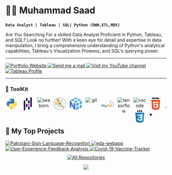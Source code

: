 # 👨‍💻 Muhammad Saad

**`Data Analyst | Tableau | SQL| Python (DWH,ETL,MDX)`**

Are You Searching For a skilled Data Analyst  Proficient in Python, Tableau, and SQL? Look no further! With a keen eye for detail and expertise in data manipulation, I bring a comprehensive understanding of Python's analytical capabilities, Tableau's Visualization Prowess, and SQL's querying power.

---
   <p align="left">
    <a href="https://muhammadsaad-ml.github.io" target="_blank" rel="noopener noreferrer">
        <img alt="Portfolio Website" title="Portfolio Website" src="https://img.shields.io/badge/Portfolio-FFD700?style=for-the-badge&logo=dev.to&logoColor=black"/>
    </a>
    <a href="mailto:saad345khan@gmail.com" target="_blank" rel="noopener noreferrer">
        <img alt="Send me a mail" title="Send me a mail" src="https://img.shields.io/badge/Gmail-D14836?style=for-the-badge&logo=gmail&logoColor=white"/>
    </a>
    <a href="https://www.youtube.com/@MuhammadSaad-ou4cp/playlists" target="_blank" rel="noopener noreferrer">
        <img alt="Visit my YouTube channel" title="Visit my YouTube channel" src="https://img.shields.io/badge/YouTube-FF0000?style=for-the-badge&logo=youtube&logoColor=white"/>
    </a>
    <a href="https://public.tableau.com/app/profile/muhammad.saad7987/vizzes" target="_blank" rel="noopener noreferrer">
        <img alt="Tableau Profile" title="Tableau Profile" src="https://img.shields.io/badge/Tableau-E97627?style=for-the-badge&logo=tableau&logoColor=white"/>
    </a>
</p>


---
### 🧰 ToolKit
<p align="center">
  <a href="https://www.python.org" target="_blank" rel="noreferrer">
    <img align="left" alt="python" width="40" style="padding-right: 10px;" src="https://raw.githubusercontent.com/devicons/devicon/master/icons/python/python-original.svg"/>
  </a>
  <a href="https://pandas.pydata.org/" target="_blank" rel="noreferrer">
    <img align="left" alt="pandas" width="40" style="padding-right: 10px;" src="https://raw.githubusercontent.com/devicons/devicon/2ae2a900d2f041da66e950e4d48052658d850630/icons/pandas/pandas-original.svg"/>
  </a>
  <a href="https://seaborn.pydata.org/" target="_blank" rel="noreferrer">
    <img align="left" alt="seaborn" width="40" style="padding-right: 10px;" src="https://seaborn.pydata.org/_images/logo-mark-lightbg.svg"/>
  </a>
  <a href="https://matplotlib.org/" target="_blank" rel="noreferrer">
    <img align="left" alt="matplotlib" width="40" style="padding-right: 10px;" src="https://raw.githubusercontent.com/devicons/devicon/master/icons/matplotlib/matplotlib-original.svg"/>
  </a>
  <a href="https://numpy.org/" target="_blank" rel="noreferrer">
    <img align="left" alt="numpy" width="40" style="padding-right: 10px;" src="https://raw.githubusercontent.com/devicons/devicon/master/icons/numpy/numpy-original.svg"/>
  </a>
     <a href="https://git-scm.com/" target="_blank" rel="noreferrer">
    <img align="left" alt="git" height ="35"width="40" style="padding-right: 10px;" src="https://img.shields.io/badge/Tableau-E97627?style=for-the-badge&logo=Tableau&logoColor=white"/>
  </a> 
  <a href="https://www.iso.org/standard/63555.html" target="_blank" rel="noreferrer">
    <img align="left" alt="SQL" width="40" style="padding-right: 10px;" src="https://raw.githubusercontent.com/devicons/devicon/master/icons/mysql/mysql-original-wordmark.svg"/>
  </a>
  <a href="https://www.tensorflow.org/" target="_blank" rel="noreferrer">
    <img align="left" alt="tensorflow" width="40" style="padding-right: 10px;" src="https://www.vectorlogo.zone/logos/tensorflow/tensorflow-icon.svg"/>
  </a>
  <a href="https://code.visualstudio.com/" target="_blank" rel="noreferrer">
    <img align="left" alt="vscode" width="40" style="padding-right: 10px;" src="https://www.vectorlogo.zone/logos/visualstudio_code/visualstudio_code-icon.svg"/>
  </a>

  <a href="https://www.w3.org/html/" target="_blank" rel="noreferrer">
    <img align="left" alt="HTML5" width="40" style="padding-right: 10px;" src="https://raw.githubusercontent.com/devicons/devicon/master/icons/html5/html5-original-wordmark.svg"/>
  </a>
  <a href="https://www.w3.org/Style/CSS/Overview.en.html" target="_blank" rel="noreferrer">
    <img align="left" alt="CSS3" width="40" style="padding-right: 10px;" src="https://raw.githubusercontent.com/devicons/devicon/master/icons/css3/css3-original-wordmark.svg"/>
  </a>
</p>

</p>

  
</p>


</br>



---

<details open> 
  <summary><h2>📘 My Top Projects</h2></summary>
  <p align="left">
    <a href="https://github.com/MuhammadSaad-ml/Pakistani-Sign-Language-Recogniton">
        <img width="278" src="https://denvercoder1-github-readme-stats.vercel.app/api/pin/?username=MuhammadSaad-ml&repo=Pakistani-Sign-Language-Recogniton&theme=react&bg_color=1F222E&title_color=F85D7F&hide_border=true&icon_color=F8D866&show_icons=false" alt="Pakistani-Sign-Language-Recogniton">
    </a>
    <a href="https://github.com/MuhammadSaad-ml/eda-webapp">
        <img width="278" src="https://denvercoder1-github-readme-stats.vercel.app/api/pin/?username=MuhammadSaad-ml&repo=eda-webapp&theme=react&bg_color=1F222E&title_color=F85D7F&hide_border=true&icon_color=F8D866&show_icons=false" alt="eda-webapp">
    </a>
    <a href="https://github.com/MuhammadSaad-ml/User-Experience-Feedback-Analysis">
        <img width="278" src="https://denvercoder1-github-readme-stats.vercel.app/api/pin/?username=MuhammadSaad-ml&repo=User-Experience-Feedback-Analysis&theme=react&bg_color=1F222E&title_color=F85D7F&hide_border=true&icon_color=F8D866&show_icons=false" alt="User-Experience-Feedback-Analysis">
    </a>
    <a href="https://github.com/MuhammadSaad-ml/Covid-19-Vaccine-Tracker">
        <img width="278" src="https://denvercoder1-github-readme-stats.vercel.app/api/pin/?username=MuhammadSaad-ml&repo=Covid-19-Vaccine-Tracker&theme=react&bg_color=1F222E&title_color=F85D7F&hide_border=true&icon_color=F8D866&show_icons=false" alt="Covid-19-Vaccine-Tracker">
    </a>
<a href="https://github.com/MuhammadSaad-ml?tab=repositories" style="display: block; text-align: center; margin-top: 10px;">
    <img alt="All Repositories" title="All Repositories" src="https://custom-icon-badges.demolab.com/badge/-Click%20Here%20For%20All%20My%20Repos-1F222E?style=for-the-badge&logoColor=white&logo=repo"/>
  </a>
</p>

</details>


<p align='center'>
  <a href="#"><img src="https://github-readme-stats.vercel.app/api?username=MuhammadSaad-ml&show_icons=true&count_private=true&theme=darkwidth"="350"></a>
</p>



